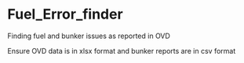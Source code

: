 # Fuel_Error_finder
Finding fuel and bunker issues as reported in OVD

Ensure OVD data is in xlsx format and bunker reports are in csv format
